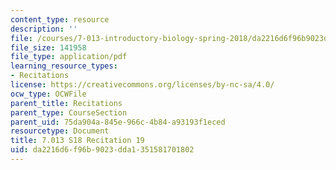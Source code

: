 ```yaml
---
content_type: resource
description: ''
file: /courses/7-013-introductory-biology-spring-2018/da2216d6f96b9023dda1351581701802_MIT7_013s18R19Q.pdf
file_size: 141958
file_type: application/pdf
learning_resource_types:
- Recitations
license: https://creativecommons.org/licenses/by-nc-sa/4.0/
ocw_type: OCWFile
parent_title: Recitations
parent_type: CourseSection
parent_uid: 75da904a-845e-966c-4b84-a93193f1eced
resourcetype: Document
title: 7.013 S18 Recitation 19
uid: da2216d6-f96b-9023-dda1-351581701802
---
```

